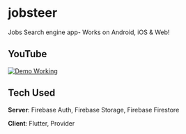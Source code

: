 # jobsteer

Jobs Search engine app- Works on Android, iOS & Web! 


## YouTube
[![Demo Working](https://img.youtube.com/vi/YOUTUBE_VIDEO_ID_HERE/0.jpg)](https://youtu.be/ho4sKXfurmg)

## Tech Used
**Server**: Firebase Auth, Firebase Storage, Firebase Firestore

**Client**: Flutter, Provider
